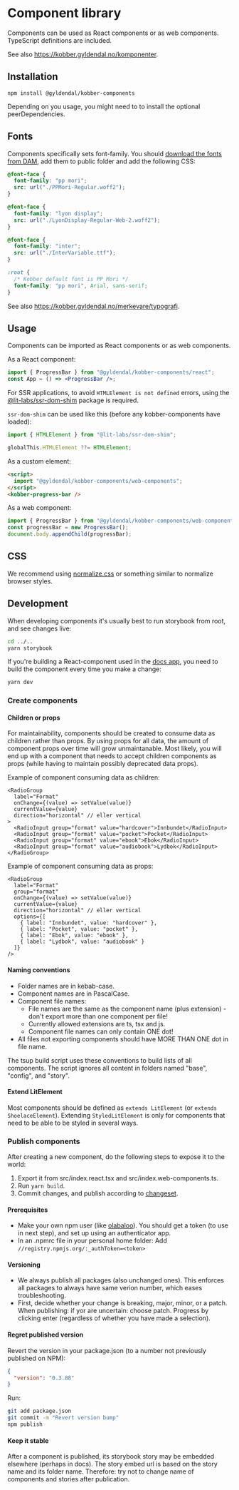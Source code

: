 # Component library

Components can be used as React components or as web components.<br />
TypeScript definitions are included.

See also https://kobber.gyldendal.no/komponenter.

## Installation

```
npm install @gyldendal/kobber-components
```

Depending on you usage, you might need to to install the optional peerDependencies.

## Fonts

Components specifically sets font-family. You should [download the fonts from DAM](https://dam-p-gyldendal.pqcloud.eu/app/#/search//fileSize/?path=%22%5CKobber%5CKobber%20Team%5CFonter%5CPP%20Mori%5CWeb%22), add them to public folder and add the following CSS:

```css
@font-face {
  font-family: "pp mori";
  src: url("./PPMori-Regular.woff2");
}

@font-face {
  font-family: "lyon display";
  src: url("./LyonDisplay-Regular-Web-2.woff2");
}

@font-face {
  font-family: "inter";
  src: url("./InterVariable.ttf");
}

:root {
  /* Kobber default font is PP Mori */
  font-family: "pp mori", Arial, sans-serif;
}
```

See also https://kobber.gyldendal.no/merkevare/typografi.

## Usage

Components can be imported as React components or as web components.

As a React component:

```jsx
import { ProgressBar } from "@gyldendal/kobber-components/react";
const App = () => <ProgressBar />;
```

For SSR applications, to avoid `HTMLElement is not defined` errors, using the [@lit-labs/ssr-dom-shim](https://www.npmjs.com/package/@lit-labs/ssr-dom-shim) package is required.

`ssr-dom-shim` can be used like this (before any kobber-components have loaded):

```js
import { HTMLElement } from "@lit-labs/ssr-dom-shim";

globalThis.HTMLElement ??= HTMLElement;
```

As a custom element:

```html
<script>
  import "@gyldendal/kobber-components/web-components";
</script>
<kobber-progress-bar />
```

As a web component:

```JavaScript
import { ProgressBar } from "@gyldendal/kobber-components/web-components";
const progressBar = new ProgressBar();
document.body.appendChild(progressBar);
```

## CSS

We recommend using [normalize.css](https://github.com/necolas/normalize.css/) or something similar to normalize browser styles.

## Development

When developing components it's usually best to run storybook from root, and see changes live:

```sh
cd ../..
yarn storybook
```

If you're building a React-component used in the [docs app](../../apps/docs), you need to build the component every time you make a change:

```sh
yarn dev
```

### Create components

#### Children or props

For maintainability, components should be created to consume data as children rather than props. By using props for all data, the amount of component props over time will grow unmaintanable. Most likely, you will end up with a component that needs to accept children components as props (while having to maintain possibly deprecated data props).

Example of component consuming data as children:

```
<RadioGroup
  label="Format"
  onChange={(value) => setValue(value)}
  currentValue={value}
  direction="horizontal" // eller vertical
>
  <RadioInput group="format" value="hardcover">Innbundet</RadioInput>
  <RadioInput group="format" value="pocket">Pocket</RadioInput>
  <RadioInput group="format" value="ebook">Ebok</RadioInput>
  <RadioInput group="format" value="audiobook">Lydbok</RadioInput>
</RadioGroup>
```

Example of component consuming data as props:

```
<RadioGroup
  label="Format"
  group="format"
  onChange={(value) => setValue(value)}
  currentValue={value}
  direction="horizontal" // eller vertical
  options={[
    { label: "Innbundet", value: "hardcover" },
    { label: "Pocket", value: "pocket" },
    { label: "Ebok", value: "ebook" },
    { label: "Lydbok", value: "audiobook" }
  ]}
/>
```

#### Naming conventions

- Folder names are in kebab-case.
- Component names are in PascalCase.
- Component file names:
  - File names are the same as the component name (plus extension) - don't export more than one component per file!
  - Currently allowed extensions are ts, tsx and js.
  - Component file names can only contain ONE dot!
- All files not exporting components should have MORE THAN ONE dot in file name.

The tsup build script uses these conventions to build lists of all components. The script ignores all content in folders named "base", "config", and "story".

#### Extend LitElement

Most components should be defined as `extends LitElement` (or `extends ShoelaceElement`). Extending `StyledLitElement` is only for components that need to be able to be styled in several ways.

### Publish components

After creating a new component, do the following steps to expose it to the world:

1. Export it from src/index.react.tsx and src/index.web-components.ts.
2. Run `yarn build`.
3. Commit changes, and publish according to [changeset](../../.changeset/README.md).

#### Prerequisites

- Make your own npm user (like [olabaloo](https://www.npmjs.com/~olabaloo)). You should get a token (to use in next step), and set up using an authenticator app.
- In an .npmrc file in your personal home folder: Add `//registry.npmjs.org/:_authToken=<token>`

#### Versioning

- We always publish all packages (also unchanged ones). This enforces all packages to always have same verion number, which eases troubleshooting.
- First, decide whether your change is breaking, major, minor, or a patch. When publishing: if yor are uncertain: choose patch. Progress by clicking enter (regardless of whether you have made a selection).

#### Regret published version

Revert the version in your package.json (to a number not previously published on NPM):

```json
{
  "version": "0.3.88"
}
```

Run:

```bash
git add package.json
git commit -m "Revert version bump"
npm publish
```

#### Keep it stable

After a component is published, its storybook story may be embedded elsewhere (perhaps in docs). The story embed url is based on the story name and its folder name. Therefore: try not to change name of components and stories after publication.
